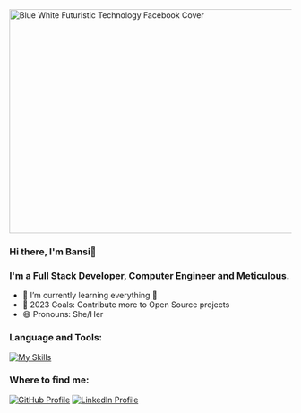 
<img src="https://github.com/Bansi1007/Bansi1007/assets/113050119/7f2e4b14-3244-4cb9-9d5f-32eeeb61d154" alt="Blue White Futuristic Technology Facebook Cover" width="1000" height="400">

### Hi there, I'm Bansi👋
### I'm a Full Stack Developer, Computer Engineer and Meticulous.

- 🌱 I’m currently learning everything 🤣
- 🥅 2023 Goals: Contribute more to Open Source projects
- 😄 Pronouns: She/Her

### Language and Tools:

[![My Skills](https://skills.thijs.gg/icons?i=html,css,js,react,nodejs,mongodb,angular,php,java,git,postman,vscode,mysql,=dark)](https://skills.thijs.gg)

### Where to find me:




[![GitHub Profile](https://img.shields.io/badge/GITHUB-000000?style=flat&logo=github)](https://github.com/Bansi1007)
[![LinkedIn Profile](https://img.shields.io/badge/LINKEDIN-0077B5?style=flat&logo=linkedin)]([https://github.com/Bansi1007](https://www.linkedin.com/in/bansi-vaghasiya/)https://www.linkedin.com/in/bansi-vaghasiya/)






